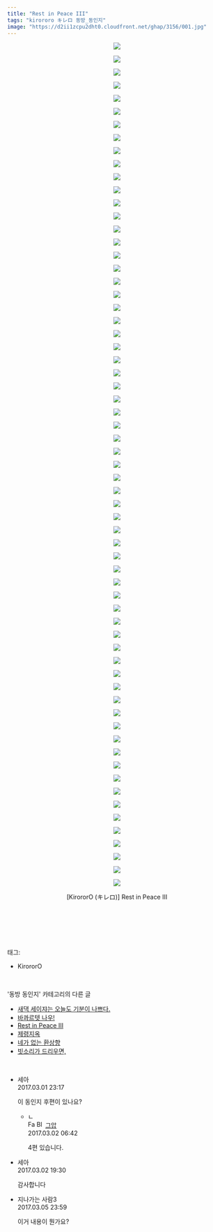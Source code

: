 ```yaml
---
title: "Rest in Peace III"
tags: "kirororo キレロ 동방_동인지"
image: "https://d2ii1zcpu2dht0.cloudfront.net/ghap/3156/001.jpg"
---
```

<div class="article">
<p style="text-align: center; clear: none; float: none;"><img src="{{ site.imgserver9 }}/ghap/3156/001.jpg"/></p>
<p style="text-align: center; clear: none; float: none;"><img src="{{ site.imgserver9 }}/ghap/3156/002.jpg"/></p>
<p style="text-align: center; clear: none; float: none;"><img src="{{ site.imgserver9 }}/ghap/3156/003.jpg"/></p>
<p style="text-align: center; clear: none; float: none;"><img src="{{ site.imgserver9 }}/ghap/3156/004.jpg"/></p>
<p style="text-align: center; clear: none; float: none;"><img src="{{ site.imgserver9 }}/ghap/3156/005.jpg"/></p>
<p style="text-align: center; clear: none; float: none;"><img src="{{ site.imgserver9 }}/ghap/3156/006.jpg"/></p>
<p style="text-align: center; clear: none; float: none;"><img src="{{ site.imgserver9 }}/ghap/3156/007.jpg"/></p>
<p style="text-align: center; clear: none; float: none;"><img src="{{ site.imgserver9 }}/ghap/3156/008.jpg"/></p>
<p style="text-align: center; clear: none; float: none;"><img src="{{ site.imgserver9 }}/ghap/3156/009.jpg"/></p>
<p style="text-align: center; clear: none; float: none;"><img src="{{ site.imgserver9 }}/ghap/3156/010.jpg"/></p>
<p style="text-align: center; clear: none; float: none;"><img src="{{ site.imgserver9 }}/ghap/3156/011.jpg"/></p>
<p style="text-align: center; clear: none; float: none;"><img src="{{ site.imgserver9 }}/ghap/3156/012.jpg"/></p>
<p style="text-align: center; clear: none; float: none;"><img src="{{ site.imgserver9 }}/ghap/3156/013.jpg"/></p>
<p style="text-align: center; clear: none; float: none;"><img src="{{ site.imgserver9 }}/ghap/3156/014.jpg"/></p>
<p style="text-align: center; clear: none; float: none;"><img src="{{ site.imgserver9 }}/ghap/3156/015.jpg"/></p>
<p style="text-align: center; clear: none; float: none;"><img src="{{ site.imgserver9 }}/ghap/3156/016.jpg"/></p>
<p style="text-align: center; clear: none; float: none;"><img src="{{ site.imgserver9 }}/ghap/3156/017.jpg"/></p>
<p style="text-align: center; clear: none; float: none;"><img src="{{ site.imgserver9 }}/ghap/3156/018.jpg"/></p>
<p style="text-align: center; clear: none; float: none;"><img src="{{ site.imgserver9 }}/ghap/3156/019.jpg"/></p>
<p style="text-align: center; clear: none; float: none;"><img src="{{ site.imgserver9 }}/ghap/3156/020.jpg"/></p>
<p style="text-align: center; clear: none; float: none;"><img src="{{ site.imgserver9 }}/ghap/3156/021.jpg"/></p>
<p style="text-align: center; clear: none; float: none;"><img src="{{ site.imgserver9 }}/ghap/3156/022.jpg"/></p>
<p style="text-align: center; clear: none; float: none;"><img src="{{ site.imgserver9 }}/ghap/3156/023.jpg"/></p>
<p style="text-align: center; clear: none; float: none;"><img src="{{ site.imgserver9 }}/ghap/3156/024.jpg"/></p>
<p style="text-align: center; clear: none; float: none;"><img src="{{ site.imgserver9 }}/ghap/3156/025.jpg"/></p>
<p style="text-align: center; clear: none; float: none;"><img src="{{ site.imgserver9 }}/ghap/3156/026.jpg"/></p>
<p style="text-align: center; clear: none; float: none;"><img src="{{ site.imgserver9 }}/ghap/3156/027.jpg"/></p>
<p style="text-align: center; clear: none; float: none;"><img src="{{ site.imgserver9 }}/ghap/3156/028.jpg"/></p>
<p style="text-align: center; clear: none; float: none;"><img src="{{ site.imgserver9 }}/ghap/3156/029.jpg"/></p>
<p style="text-align: center; clear: none; float: none;"><img src="{{ site.imgserver9 }}/ghap/3156/030.jpg"/></p>
<p style="text-align: center; clear: none; float: none;"><img src="{{ site.imgserver9 }}/ghap/3156/031.jpg"/></p>
<p style="text-align: center; clear: none; float: none;"><img src="{{ site.imgserver9 }}/ghap/3156/032.jpg"/></p>
<p style="text-align: center; clear: none; float: none;"><img src="{{ site.imgserver9 }}/ghap/3156/033.jpg"/></p>
<p style="text-align: center; clear: none; float: none;"><img src="{{ site.imgserver9 }}/ghap/3156/034.jpg"/></p>
<p style="text-align: center; clear: none; float: none;"><img src="{{ site.imgserver9 }}/ghap/3156/035.jpg"/></p>
<p style="text-align: center; clear: none; float: none;"><img src="{{ site.imgserver9 }}/ghap/3156/036.jpg"/></p>
<p style="text-align: center; clear: none; float: none;"><img src="{{ site.imgserver9 }}/ghap/3156/037.jpg"/></p>
<p style="text-align: center; clear: none; float: none;"><img src="{{ site.imgserver9 }}/ghap/3156/038.jpg"/></p>
<p style="text-align: center; clear: none; float: none;"><img src="{{ site.imgserver9 }}/ghap/3156/039.jpg"/></p>
<p style="text-align: center; clear: none; float: none;"><img src="{{ site.imgserver9 }}/ghap/3156/040.jpg"/></p>
<p style="text-align: center; clear: none; float: none;"><img src="{{ site.imgserver9 }}/ghap/3156/041.jpg"/></p>
<p style="text-align: center; clear: none; float: none;"><img src="{{ site.imgserver9 }}/ghap/3156/042.jpg"/></p>
<p style="text-align: center; clear: none; float: none;"><img src="{{ site.imgserver9 }}/ghap/3156/043.jpg"/></p>
<p style="text-align: center; clear: none; float: none;"><img src="{{ site.imgserver9 }}/ghap/3156/044.jpg"/></p>
<p style="text-align: center; clear: none; float: none;"><img src="{{ site.imgserver9 }}/ghap/3156/045.jpg"/></p>
<p style="text-align: center; clear: none; float: none;"><img src="{{ site.imgserver9 }}/ghap/3156/046.jpg"/></p>
<p style="text-align: center; clear: none; float: none;"><img src="{{ site.imgserver9 }}/ghap/3156/047.jpg"/></p>
<p style="text-align: center; clear: none; float: none;"><img src="{{ site.imgserver9 }}/ghap/3156/048.jpg"/></p>
<p style="text-align: center; clear: none; float: none;"><img src="{{ site.imgserver9 }}/ghap/3156/049.jpg"/></p>
<p style="text-align: center; clear: none; float: none;"><img src="{{ site.imgserver9 }}/ghap/3156/050.jpg"/></p>
<p style="text-align: center; clear: none; float: none;"><img src="{{ site.imgserver9 }}/ghap/3156/051.jpg"/></p>
<p style="text-align: center; clear: none; float: none;"><img src="{{ site.imgserver9 }}/ghap/3156/052.jpg"/></p>
<p style="text-align: center; clear: none; float: none;"><img src="{{ site.imgserver9 }}/ghap/3156/053.jpg"/></p>
<p style="text-align: center; clear: none; float: none;"><img src="{{ site.imgserver9 }}/ghap/3156/054.jpg"/></p>
<p style="text-align: center; clear: none; float: none;"><img src="{{ site.imgserver9 }}/ghap/3156/055.jpg"/></p>
<p style="text-align: center; clear: none; float: none;"><img src="{{ site.imgserver9 }}/ghap/3156/056.jpg"/></p>
<p style="text-align: center; clear: none; float: none;"><img src="{{ site.imgserver9 }}/ghap/3156/057.jpg"/></p>
<p style="text-align: center; clear: none; float: none;"><img src="{{ site.imgserver9 }}/ghap/3156/058.jpg"/></p>
<p style="text-align: center; clear: none; float: none;"><img src="{{ site.imgserver9 }}/ghap/3156/059.jpg"/></p>
<p style="text-align: center; clear: none; float: none;"><img src="{{ site.imgserver9 }}/ghap/3156/060.jpg"/></p>
<p style="text-align: center; clear: none; float: none;"><img src="{{ site.imgserver9 }}/ghap/3156/061.jpg"/></p>
<p style="text-align: center; clear: none; float: none;"><img src="{{ site.imgserver9 }}/ghap/3156/062.jpg"/></p>
<p style="text-align: center; clear: none; float: none;"><img src="{{ site.imgserver9 }}/ghap/3156/063.jpg"/></p>
<p style="text-align: center; clear: none; float: none;"><img src="{{ site.imgserver9 }}/ghap/3156/064.jpg"/></p>
<p style="text-align: center; clear: none; float: none;"><img src="{{ site.imgserver9 }}/ghap/3156/065.jpg"/></p>
<p style="text-align: center; clear: none; float: none;">[KirororO (キレロ)] Rest in Peace III</p>
<p style="text-align: center; clear: none; float: none;"><br/></p>
<p><br/></p>
</div><br/>
<div class="tagTrail">
<p>태그: </p>
<ul>
<li>KirororO</li>
</ul>
</div><br/>
<div class="another">
<p>'동방 동인지' 카테고리의 다른 글</p>
<ul>
<li><a href="/ghap_3158">새댁 세이쟈는 오늘도 기분이 나쁘다.</a></li>
<li><a href="/ghap_3157">바콰르텟 나우!</a></li>
<li><a href="/ghap_3156">Rest in Peace III</a></li>
<li><a href="/ghap_3154">제령지옥</a></li>
<li><a href="/ghap_3144">네가 없는 환상향</a></li>
<li><a href="/ghap_3143">빗소리가 드리우면,</a></li>
</ul>
</div><br/>
<div class="cb_module cb_fluid">
<div class="cb_wrt cb_profile">
<div class="comment">
<ul>
<li class="cb_thumb_off" id="comment14928763">
<div class="cb_comment_area">
<div class="cb_info_area">
<div class="cb_section">
<span class="cb_nick_name">세아</span>
</div>
<div class="cb_section">
<span class="cb_date">2017.03.01 23:17 </span>
</div>
</div>
<div class="cb_dsc_comment">
<p class="cb_dsc">
											이 동인지 후편이 있나요?
										</p>
</div>
<ul>
<li class="cb_thumb_off" id="comment14928974">
<span class="cb_bu_subnode">ㄴ</span>
<div class="cb_comment_area">
<div class="cb_info_area">
<div class="cb_section">
<span class="cb_nick_name"><img alt="Favicon of https://ghaptouhou.tistory.com" height="16" onerror="this.onerror=null;this.parentNode.removeChild(this)" src="https://ghaptouhou.tistory.com/favicon.ico" width="16"/> <img alt="BlogIcon" height="16" onerror="this.parentNode.removeChild(this)" src="https://ghaptouhou.tistory.com/index.gif" width="16"/> <a href="https://ghaptouhou.tistory.com" onclick="return openLinkInNewWindow(this)"> 그압</a><span class="tistoryProfileLayerTrigger" onclick='TistoryProfile.show(event, this, {"title":"\uc800\uae30 \uc774\uac70 \ub098\uc911\uc5d0 \uc218\uc815 \uac00\ub2a5\ud558\ub098\uc694","url":"https:\/\/ghap.tistory.com","nickname":"\uadf8\uc555","items":[]}); return false;'></span></span>
</div>
<div class="cb_section">
<span class="cb_date">2017.03.02 06:42 </span>
</div>
</div>
<div class="cb_dsc_comment">
<p class="cb_dsc">
																4편 있습니다.
															</p>
</div>
</div>
</li>
</ul>
</div></li>
<li class="cb_thumb_off" id="comment14929633">
<div class="cb_comment_area">
<div class="cb_info_area">
<div class="cb_section">
<span class="cb_nick_name">세아</span>
</div>
<div class="cb_section">
<span class="cb_date">2017.03.02 19:30 </span>
</div>
</div>
<div class="cb_dsc_comment">
<p class="cb_dsc">
											감사합니다
										</p>
</div>
</div></li>
<li class="cb_thumb_off" id="comment14932104">
<div class="cb_comment_area">
<div class="cb_info_area">
<div class="cb_section">
<span class="cb_nick_name">지나가는 사람3</span>
</div>
<div class="cb_section">
<span class="cb_date">2017.03.05 23:59 </span>
</div>
</div>
<div class="cb_dsc_comment">
<p class="cb_dsc">
											이거 내용이 뭔가요?
										</p>
</div>
</div></li>
</ul>
</div>
</div><!-- commentList close -->
</div><br/>
